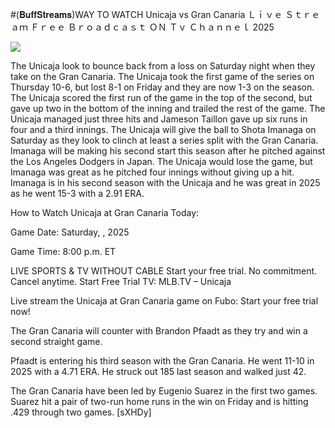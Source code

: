 #(𝐁𝐮𝐟𝐟𝐒𝐭𝐫𝐞𝐚𝐦𝐬)WAY TO WATCH Unicaja vs Gran Canaria Ｌｉｖｅ Ｓｔｒｅａｍ Ｆｒｅｅ Ｂｒｏａｄｃａｓｔ ＯＮ Ｔｖ Ｃｈａｎｎｅｌ  2025  
  
  
[![](https://i.imgur.com/qSNzIqt.png)](https://movie.rssnews.media/ZWACilT.php)  
  
The Unicaja look to bounce back from a loss on Saturday night when they take on the Gran Canaria. The Unicaja took the first game of the series on Thursday 10-6, but lost 8-1 on Friday and they are now 1-3 on the season. The Unicaja scored the first run of the game in the top of the second, but gave up two in the bottom of the inning and trailed the rest of the game. The Unicaja managed just three hits and Jameson Taillon gave up six runs in four and a third innings. The Unicaja will give the ball to Shota Imanaga on Saturday as they look to clinch at least a series split with the Gran Canaria. Imanaga will be making his second start this season after he pitched against the Los Angeles Dodgers in Japan. The Unicaja would lose the game, but Imanaga was great as he pitched four innings without giving up a hit. Imanaga is in his second season with the Unicaja and he was great in 2025 as he went 15-3 with a 2.91 ERA.

How to Watch Unicaja at Gran Canaria Today:

Game Date: Saturday, , 2025

Game Time: 8:00 p.m. ET

LIVE SPORTS & TV WITHOUT CABLE
Start your free trial. No commitment. Cancel anytime.
Start Free Trial
TV: MLB.TV – Unicaja

Live stream the Unicaja at Gran Canaria game on Fubo: Start your free trial now!

The Gran Canaria will counter with Brandon Pfaadt as they try and win a second straight game.

Pfaadt is entering his third season with the Gran Canaria. He went 11-10 in 2025 with a 4.71 ERA. He struck out 185 last season and walked just 42.

The Gran Canaria have been led by Eugenio Suarez in the first two games. Suarez hit a pair of two-run home runs in the win on Friday and is hitting .429 through two games. [sXHDy]